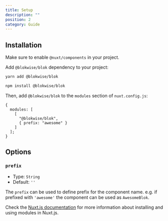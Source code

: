 ```yaml
---
title: Setup
description: ""
position: 2
category: Guide
---
```


## Installation

<alert type="warning">

Make sure to enable `@nuxt/components` in your project.

</alert>

Add `@blokwise/blok` dependency to your project:

<code-group>
  <code-block label="Yarn" active>

```bash
yarn add @blokwise/blok
```

  </code-block>
  <code-block label="NPM">

```bash
npm install @blokwise/blok
```

  </code-block>
</code-group>

Then, add `@blokwise/blok` to the `modules` section of `nuxt.config.js`:

```js[nuxt.config.js]
{
  modules: [
    [
      "@blokwise/blok",
      { prefix: "awesome" }
    ]
  ];
}
```

## Options

### `prefix`

- Type: `String`
- Default: `''`

The `prefix` can be used to define prefix for the component name. e.g. if prefixed with `'awesome'` the component can be used as `AwesomeBlok`.

Check the [Nuxt.js documentation](https://nuxtjs.org/guides/configuration-glossary/configuration-modules) for more information about installing and using modules in Nuxt.js.
